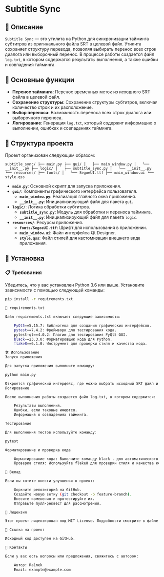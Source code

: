 # Subtitle Sync

## 📜 Описание

`Subtitle Sync` — это утилита на Python для синхронизации тайминга субтитров из оригинального файла SRT в целевой файл. Утилита сохраняет структуру перевода, позволяя выбирать перенос всех строк диалога или выборочный перенос. В процессе работы создается файл `log.txt`, в котором содержатся результаты выполнения, а также ошибки и совпадения тайминга.

## 🚀 Основные функции

- **Перенос тайминга**: Перенос временных меток из исходного SRT файла в целевой файл.
- **Сохранение структуры**: Сохранение структуры субтитров, включая количество строк и их расположение.
- **Выбор переноса**: Возможность переноса всех строк диалога или выборочного переноса.
- **Логирование**: Генерация `log.txt`, который содержит информацию о выполнении, ошибках и совпадениях тайминга.

## 📁 Структура проекта

Проект организован следующим образом:

`subtitle_sync/
├── main.py
├── gui/
│   ├── main_window.py
│   └── __init__.py
├── logic/
│   ├── subtitle_sync.py
│   └── __init__.py
└── resources/
    ├── fonts/
    │   └── SegoeUI.ttf
    ├── main_window.ui
    └── style.qss`
 
- **`main.py`**: Основной скрипт для запуска приложения.
- **`gui/`**: Компоненты графического интерфейса пользователя.
  - **`main_window.py`**: Реализация главного окна приложения.
  - **`__init__.py`**: Инициализирующий файл для пакета `gui`.
- **`logic/`**: Логика обработки субтитров.
  - **`subtitle_sync.py`**: Модуль для обработки и переноса тайминга.
  - **`__init__.py`**: Инициализирующий файл для пакета `logic`.
- **`resources/`**: Ресурсы приложения.
  - **`fonts/SegoeUI.ttf`**: Шрифт для использования в приложении.
  - **`main_window.ui`**: Файл интерфейса Qt Designer.
  - **`style.qss`**: Файл стилей для кастомизации внешнего вида приложения.

## 🔧 Установка

### 📋 Требования

Убедитесь, что у вас установлен Python 3.6 или выше. Установите зависимости с помощью следующей команды:

```bash
pip install -r requirements.txt

📄 requirements.txt

Файл requirements.txt включает следующие зависимости:

    PyQt5==5.15.7: Библиотека для создания графических интерфейсов.
    pytest==7.4.2: Фреймворк для тестирования кода.
    pytest-qt==4.0.2: Плагин для тестирования PyQt5 GUI.
    black==23.3.0: Форматировщик кода для Python.
    flake8==6.1.0: Инструмент для проверки стиля и качества кода.

🛠️ Использование
Запуск приложения

Для запуска приложения выполните команду:

python main.py

Откроется графический интерфейс, где можно выбрать исходный SRT файл и целевой файл для сохранения результата. Также доступны настройки для выбора переноса строк диалога.
Логирование

После выполнения работы создается файл log.txt, в котором содержится:

    Результаты выполнения.
    Ошибки, если таковые имеются.
    Информация о совпадениях тайминга.

Тестирование

Для выполнения тестов используйте команду:

pytest

Форматирование и проверка кода

    Форматирование кода: Выполните команду black . для автоматического форматирования кода.
    Проверка стиля: Используйте flake8 для проверки стиля и качества кода.

🤝 Вклад

Если вы хотите внести улучшения в проект:

    Форкните репозиторий на GitHub.
    Создайте новую ветку (git checkout -b feature-branch).
    Внесите изменения и протестируйте их.
    Отправьте пулл-реквест для рассмотрения.

📜 Лицензия

Этот проект лицензирован под MIT License. Подробности смотрите в файле LICENSE.

🔗 Ссылка на проект

Исходный код доступен на GitHub.

📝 Контакты

Если у вас есть вопросы или предложения, свяжитесь с автором:

    Автор: Ra1nek
    Email: example@example.com
